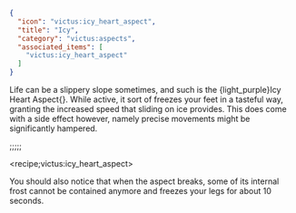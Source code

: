 ```json
{
  "icon": "victus:icy_heart_aspect",
  "title": "Icy",
  "category": "victus:aspects",
  "associated_items": [
    "victus:icy_heart_aspect"
  ]
}
```

Life can be a slippery slope sometimes, and such is the {light_purple}Icy Heart Aspect{}. While active, it sort of
freezes your feet in a tasteful way, granting the increased speed that sliding on ice provides. This does come with a
side effect however, namely precise movements might be significantly hampered.

;;;;;

<recipe;victus:icy_heart_aspect>

You should also notice that when the aspect breaks, some of its internal frost cannot be contained anymore and freezes
your legs for about 10 seconds.